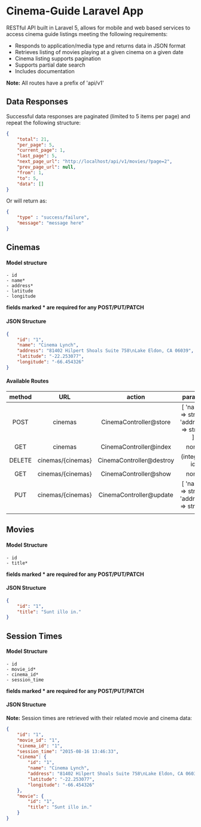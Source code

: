 # Cinema-Guide Laravel App
RESTful API built in Laravel 5, allows for mobile and web based services to access cinema guide listings meeting the following requirements:

- Responds to application/media type and returns data in JSON format
- Retrieves listing of movies playing at a given cinema on a given date
- Cinema listing supports pagination
- Supports partial date search
- Includes documentation

**Note:** All routes have a prefix of 'api/v1'                                 

## Data Responses
Successful data responses are paginated (limited to 5 items per page) and repeat the following structure:
```json
{
	"total": 21,
	"per_page": 5,
	"current_page": 1,
	"last_page": 5,
	"next_page_url": "http://localhost/api/v1/movies/?page=2",
	"prev_page_url": null,
	"from": 1,
	"to": 5,
	"data": []
}
```
Or will return as:
```json
{
	"type" : "success/failure",
	"message": "message here"
}
```

## Cinemas

#### Model structure
	- id
	- name*
	- address*
	- latitude
	- longitude

**fields marked * are required for any POST/PUT/PATCH**

#### JSON Structure
```json
{
	"id": "1",
	"name": "Cinema Lynch",
	"address": "81402 Hilpert Shoals Suite 758\nLake Eldon, CA 06039",
	"latitude": "-22.253077",
	"longitude": "-66.454326"
}
```

#### Available Routes
| method |        URL        |          action          |                   params                  |
|:------:|:-----------------:|:------------------------:|:-----------------------------------------:|
|  POST  |      cinemas      |  CinemaController@store  | [ 'name' => string, 'address' => string ] |
|   GET  |      cinemas      |  CinemaController@index  |                    none                   |
| DELETE | cinemas/{cinemas} | CinemaController@destroy |                (integer) id               |
|   GET  | cinemas/{cinemas} |   CinemaController@show  |                    none                   |
|   PUT  | cinemas/{cinemas} |  CinemaController@update |  [ 'name' => string, 'address' => string] |
|        |                   |                          |                                           |

## Movies

#### Model Structure
	- id
	- title*

**fields marked * are required for any POST/PUT/PATCH**	

#### JSON Structure
```json
{
	"id": "1",
	"title": "Sunt illo in."
}
```

## Session Times

#### Model Structure
	- id
	- movie_id*
	- cinema_id*
	- session_time

**fields marked * are required for any POST/PUT/PATCH**	

#### JSON Structure
**Note:** Session times are retrieved with their related movie and cinema data:
```json
{
	"id": "1",
	"movie_id": "1",
	"cinema_id": "1",
	"session_time": "2015-08-16 13:46:33",
	"cinema": {
		"id": "1",
		"name": "Cinema Lynch",
		"address": "81402 Hilpert Shoals Suite 758\nLake Eldon, CA 06039",
		"latitude": "-22.253077",
		"longitude": "-66.454326"
	},
	"movie": {
		"id": "1",
		"title": "Sunt illo in."
	}
}
```
